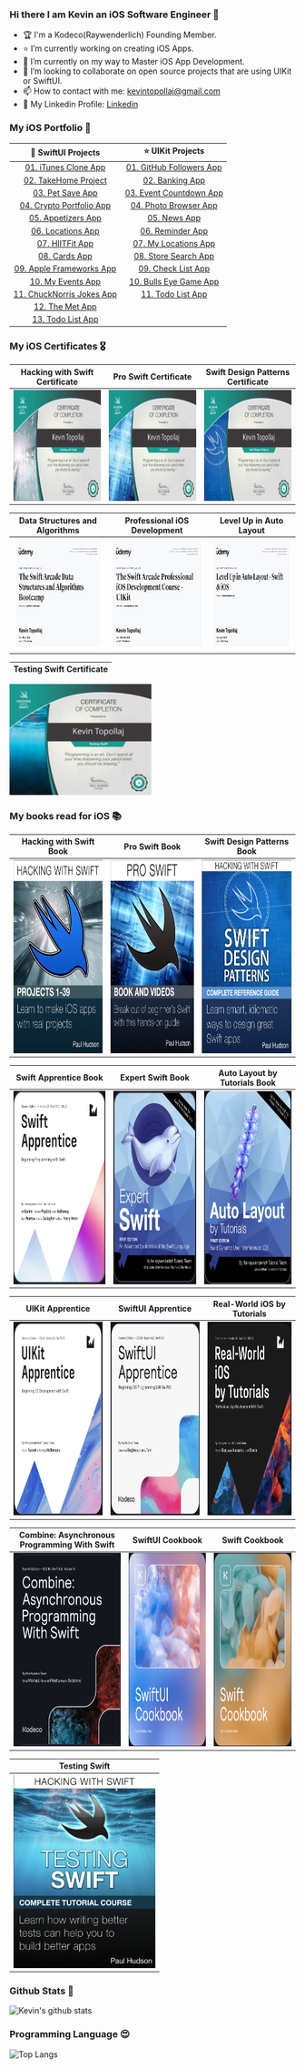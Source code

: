 ### Hi there I am Kevin an iOS Software Engineer 👋

- 🏆 I'm a Kodeco(Raywenderlich) Founding Member.
- ⭐️ I’m currently working on creating iOS Apps.
- 🌱 I’m currently on my way to Master iOS App Development.
- 💼 I’m looking to collaborate on open source projects that are using UIKit or SwiftUI.
- 📫 How to contact with me: kevintopollaj@gmail.com
- 🔗 My Linkedin Profile: [Linkedin](https://www.linkedin.com/in/kevin-topollaj-189b3b154/)


### My iOS Portfolio 📱

 🌟 SwiftUI Projects                                               | ⭐️  UIKit Projects 
:-----------------------------------------------------------------:|:---------------------------------------------------------------:
  [01. iTunes Clone App](https://github.com/KevinTopollaj/iTunesClone) | [01. GitHub Followers App](https://github.com/KevinTopollaj/GitHub-Followers)
  [02. TakeHome Project](https://github.com/KevinTopollaj/SwiftUI-Projects/blob/main/01-TakeHomeProject_SwiftUI/README.md) |  [02. Banking App](https://github.com/KevinTopollaj/UIKit-Projects/tree/main/00-Banking_App)
  [03. Pet Save App](https://github.com/KevinTopollaj/SwiftUI-Projects/tree/main/05-PetSave) | [03. Event Countdown App](https://github.com/KevinTopollaj/UIKit-Projects/tree/main/01-Event_Countdown)
  [04. Crypto Portfolio App](https://github.com/KevinTopollaj/SwiftUI-Projects/blob/main/11-CryptoPortfolio/README.md) | [04. Photo Browser App](https://github.com/KevinTopollaj/UIKit-Projects/tree/main/02-Photo_Browser)
  [05. Appetizers App](https://github.com/KevinTopollaj/SwiftUI-Projects/blob/main/09-Appetizers/README.md) | [05. News App](https://github.com/KevinTopollaj/UIKit-Projects/tree/main/03-News_App)
  [06. Locations App](https://github.com/KevinTopollaj/SwiftUI-Projects/blob/main/10-Locations/README.md) | [06. Reminder App](https://github.com/KevinTopollaj/UIKit-Projects/tree/main/05-Reminder_App)
  [07. HIITFit App](https://github.com/KevinTopollaj/SwiftUI-Projects/tree/main/02-HIITFit) | [07. My Locations App](https://github.com/KevinTopollaj/UIKit-Projects/tree/main/08-MyLocations)
  [08. Cards App](https://github.com/KevinTopollaj/SwiftUI-Projects/tree/main/03-Cards) | [08. Store Search App](https://github.com/KevinTopollaj/UIKit-Projects/tree/main/09-StoreSearch)
  [09. Apple Frameworks App](https://github.com/KevinTopollaj/SwiftUI-Projects/blob/main/08-AppleFrameworks/README.md) | [09. Check List App](https://github.com/KevinTopollaj/UIKit-Projects/tree/main/07-CheckListApp)
  [10. My Events App](https://github.com/KevinTopollaj/SwiftUI-Projects/blob/main/12-MyEvents/README.md) | [10. Bulls Eye Game App](https://github.com/KevinTopollaj/UIKit-Projects/tree/main/06-BullsEye)
  [11. ChuckNorris Jokes App](https://github.com/KevinTopollaj/SwiftUI-Projects/blob/main/07-ChuckNorrisJokes/README.md) | [11. Todo List App](https://github.com/KevinTopollaj/UIKit-Projects/tree/main/04-Todo_List)
  [12. The Met App](https://github.com/KevinTopollaj/SwiftUI-Projects/tree/main/04-TheMet) |
  [13. Todo List App](https://github.com/KevinTopollaj/SwiftUI-Projects/tree/main/06-TodoList) | 
  


### My iOS Certificates 🎖

 Hacking with Swift Certificate | Pro Swift Certificate |   Swift Design Patterns Certificate
:-------------------------:|:-------------------------:|:-------------------------:
<img src="./images/certificate1.jpg" width="250" height="195"> |  <img src="./images/certificate2.jpg" width="250" height="195"> |  <img src="./images/certificate3.jpg" width="250" height="195">

  Data Structures and Algorithms    |  Professional iOS Development |   Level Up in Auto Layout
:-------------------------:|:-------------------------:|:-------------------------:
<img src="./images/certificate4.jpeg" width="250" height="195"> |  <img src="./images/certificate5.jpeg" width="250" height="195"> |  <img src="./images/certificate6.jpeg" width="250" height="195">

Testing Swift Certificate |
:-------------------------:|
<img src="./images/certificate7.jpg" width="250" height="195">


### My books read for iOS 📚

 Hacking with Swift Book | Pro Swift Book | Swift Design Patterns Book
:-------------------------:|:-------------------------:|:-------------------------:
<img src="./images/book01.png" width="250" height="340"> |  <img src="./images/book02.png" width="250" height="340"> |  <img src="./images/book03.png" width="250" height="340">

 Swift Apprentice Book | Expert Swift Book | Auto Layout by Tutorials Book
:-------------------------:|:-------------------------:|:-------------------------:
<img src="./images/book04.png" width="250" height="340"> |  <img src="./images/book05.png" width="250" height="340"> |  <img src="./images/book06.png" width="250" height="340">

 UIKit Apprentice          | SwiftUI Apprentice | Real-World iOS by Tutorials |
:-------------------------:|:-------------------------:|:-------------------------:|
<img src="./images/book07.png" width="250" height="340"> | <img src="./images/book08.png" width="250" height="340"> | <img src="./images/book09.png" width="250" height="340"> |

Combine: Asynchronous Programming With Swift | SwiftUI Cookbook | Swift Cookbook |
:-------------------------:| :-------------------------:|:-------------------------:|
<img src="./images/book10.png" width="250" height="340"> | <img src="./images/book11.png" width="250" height="340"> | <img src="./images/book12.png" width="250" height="340"> |

Testing Swift |
:-------------------------:|
<img src="./images/book13.png" width="250" height="340"> |


### Github Stats 🥇

![Kevin's github stats](https://github-readme-stats.vercel.app/api?username=KevinTopollaj&show_icons=true&hide_border=true&theme=dark)


### Programming Language 😍

![Top Langs](https://github-readme-stats.vercel.app/api/top-langs/?username=KevinTopollaj&layout=compact&theme=dark&hide_border=true)
